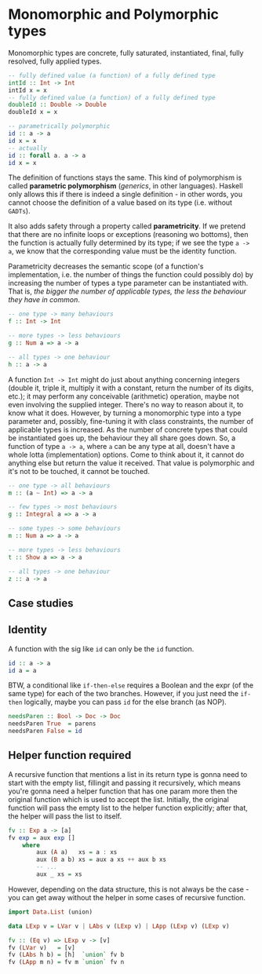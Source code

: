 # Monomorphic and Polymorphic types

Monomorphic types are concrete, fully saturated, instantiated, final, fully resolved, fully applied types.

```hs
-- fully defined value (a function) of a fully defined type
intId :: Int -> Int
intId x = x
-- fully defined value (a function) of a fully defined type
doubleId :: Double -> Double
doubleId x = x

-- parametrically polymorphic
id :: a -> a
id x = x
-- actually
id :: forall a. a -> a
id x = x
```

The definition of functions stays the same. This kind of polymorphism is called **parametric polymorphism** (*generics*, in other languages). Haskell only allows this if there is indeed a single definition - in other words, you cannot choose the definition of a value based on its type (i.e. without `GADTs`).

It also adds safety through a property called **parametricity**. If we pretend that there are no infinite loops or exceptions (reasoning wo bottoms), then the function is actually fully determined by its type; if we see the type `a -> a`, we know that the corresponding value must be the identity function.

Parametricity decreases the semantic scope (of a function's implementation, i.e. the number of things the function could possibly do) by increasing the number of types a type parameter can be instantiated with. That is, *the bigger the number of applicable types, the less the behaviour they have in common*.

```hs
-- one type -> many behaviours
f :: Int -> Int

-- more types -> less behaviours
g :: Num a => a -> a

-- all types -> one behaviour
h :: a -> a
```

A function `Int -> Int` might do just about anything concerning integers (double it, triple it, multiply it with a constant, return the number of its digits, etc.); it may perform any conceivable (arithmetic) operation, maybe not even involving the supplied integer. There's no way to reason about it, to know what it does. However, by turning a monomorphic type into a type parameter and, possibly, fine-tuning it with class constraints, the number of applicable types is increased. As the number of concrete types that could be instantiated goes up, the behaviour they all share goes down. So, a function of type `a -> a`, where `a` can be any type at all, doesn't have a whole lotta (implementation) options. Come to think about it, it cannot do anything else but return the value it received. That value is polymorphic and it's not to be touched, it cannot be touched.

```hs
-- one type -> all behaviours
m :: (a ~ Int) => a -> a

-- few types -> most behaviours
g :: Integral a => a -> a

-- some types -> some behaviours
m :: Num a => a -> a

-- more types -> less behaviours
t :: Show a => a -> a

-- all types -> one behaviour
z :: a -> a
```


## Case studies

## Identity

A function with the sig like `id` can only be the `id` function.

```hs
id :: a -> a
id a = a
```

BTW, a conditional like `if-then-else` requires a Boolean and the expr (of the same type) for each of the two branches. However, if you just need the `if-then` logically, maybe you can pass `id` for the else branch (as NOP).

```hs
needsParen :: Bool -> Doc -> Doc
needsParen True  = parens
needsParen False = id
```


## Helper function required

A recursive function that mentions a list in its return type is gonna need to start with the empty list, fillingit and passing it recursively, which means you're gonna need a helper function that has one param more then the original function which is used to accept the list. Initially, the original function will pass the empty list to the helper function explicitly; after that, the helper will pass the list to itself.

```hs
fv :: Exp a -> [a]
fv exp = aux exp [] 
    where
        aux (A a)   xs = a : xs
        aux (B a b) xs = aux a xs ++ aux b xs
        -- ...
        aux _ xs = xs
```


However, depending on the data structure, this is not always be the case - you can get away without the helper in some cases of recursive function.

```hs
import Data.List (union)

data LExp v = LVar v | LAbs v (LExp v) | LApp (LExp v) (LExp v)

fv :: (Eq v) => LExp v -> [v]
fv (LVar v)   = [v]
fv (LAbs h b) = [h]  `union` fv b
fv (LApp m n) = fv m `union` fv n
```
